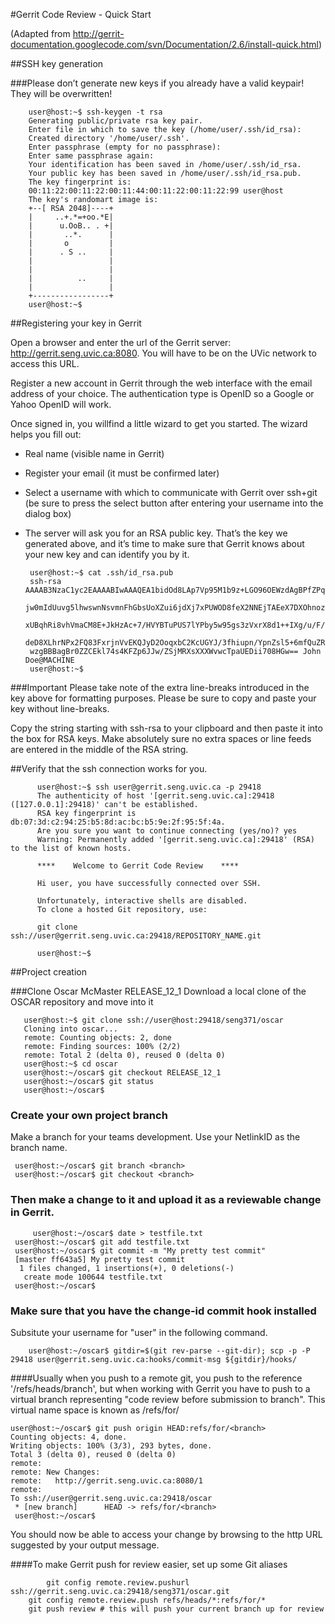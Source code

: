 #Gerrit Code Review - Quick Start

(Adapted from http://gerrit-documentation.googlecode.com/svn/Documentation/2.6/install-quick.html)

##SSH key generation

###Please don’t generate new keys if you already have a valid keypair! They will be overwritten!

	  	user@host:~$ ssh-keygen -t rsa
		Generating public/private rsa key pair.
		Enter file in which to save the key (/home/user/.ssh/id_rsa):
		Created directory '/home/user/.ssh'.
		Enter passphrase (empty for no passphrase):
		Enter same passphrase again:
		Your identification has been saved in /home/user/.ssh/id_rsa.
		Your public key has been saved in /home/user/.ssh/id_rsa.pub.
		The key fingerprint is:
		00:11:22:00:11:22:00:11:44:00:11:22:00:11:22:99 user@host
		The key's randomart image is:
		+--[ RSA 2048]----+
		|     ..+.*=+oo.*E|
		|      u.OoB.. . +|
		|       ..*.      |
		|       o         |
		|      . S ..     |
		|                 |
		|                 |
		|          ..     |
		|                 |
		+-----------------+
		user@host:~$

##Registering your key in Gerrit

Open a browser and enter the url of the Gerrit server:
http://gerrit.seng.uvic.ca:8080.  You will have to be on the UVic
network to access this URL.

Register a new account in Gerrit through the web interface with the
email address of your choice.  The authentication type is OpenID so a
Google or Yahoo OpenID will work.

Once signed in, you willfind a little wizard to get you started. The
wizard helps you fill out:

* Real name (visible name in Gerrit)
* Register your email (it must be confirmed later)
* Select a username with which to communicate with Gerrit over ssh+git
  (be sure to press the select button after entering your username
  into the dialog box)
* The server will ask you for an RSA public key. That’s the key we
  generated above, and it’s time to make sure that Gerrit knows about
  your new key and can identify you by it.

       user@host:~$ cat .ssh/id_rsa.pub
       ssh-rsa AAAAB3NzaC1yc2EAAAABIwAAAQEA1bidOd8LAp7Vp95M1b9z+LGO96OEWzdAgBPfZPq05jUh
       jw0mIdUuvg5lhwswnNsvmnFhGbsUoXZui6jdXj7xPUWOD8feX2NNEjTAEeX7DXOhnozNAkk/Z98WUV2B
       xUBqhRi8vhVmaCM8E+JkHzAc+7/HVYBTuPUS7lYPby5w95gs3zVxrX8d1++IXg/u/F/47zUxhdaELMw2
       deD8XLhrNPx2FQ83FxrjnVvEKQJyD2OoqxbC2KcUGYJ/3fhiupn/YpnZsl5+6mfQuZRJEoZ/FH2n4DEH
       wzgBBBagBr0ZZCEkl74s4KFZp6JJw/ZSjMRXsXXXWvwcTpaUEDii708HGw== John Doe@MACHINE
       user@host:~$

###Important
Please take note of the extra line-breaks introduced in the key above
for formatting purposes. Please be sure to copy and paste your key
without line-breaks.

Copy the string starting with ssh-rsa to your clipboard and then paste
it into the box for RSA keys. Make absolutely sure no extra spaces or
line feeds are entered in the middle of the RSA string.

##Verify that the ssh connection works for you.

	      user@host:~$ ssh user@gerrit.seng.uvic.ca -p 29418
	      The authenticity of host '[gerrit.seng.uvic.ca]:29418 ([127.0.0.1]:29418)' can't be established.
	      RSA key fingerprint is db:07:3d:c2:94:25:b5:8d:ac:bc:b5:9e:2f:95:5f:4a.
	      Are you sure you want to continue connecting (yes/no)? yes
	      Warning: Permanently added '[gerrit.seng.uvic.ca]:29418' (RSA) to the list of known hosts.

	      ****    Welcome to Gerrit Code Review    ****

	      Hi user, you have successfully connected over SSH.

	      Unfortunately, interactive shells are disabled.
	      To clone a hosted Git repository, use:

	      git clone ssh://user@gerrit.seng.uvic.ca:29418/REPOSITORY_NAME.git

	      user@host:~$

##Project creation

###Clone Oscar McMaster RELEASE_12_1
Download a local clone of the OSCAR repository and move into it

	   user@host:~$ git clone ssh://user@host:29418/seng371/oscar
	   Cloning into oscar...
	   remote: Counting objects: 2, done
	   remote: Finding sources: 100% (2/2)
	   remote: Total 2 (delta 0), reused 0 (delta 0)
	   user@host:~$ cd oscar
	   user@host:~/oscar$ git checkout RELEASE_12_1
	   user@host:~/oscar$ git status
	   user@host:~/oscar$

### Create your own project branch
Make a branch for your teams development.  Use your NetlinkID as the branch name.

     user@host:~/oscar$ git branch <branch>
     user@host:~/oscar$ git checkout <branch>

### Then make a change to it and upload it as a reviewable change in Gerrit.

    	 user@host:~/oscar$ date > testfile.txt
	 user@host:~/oscar$ git add testfile.txt
	 user@host:~/oscar$ git commit -m "My pretty test commit"
	 [master ff643a5] My pretty test commit
	  1 files changed, 1 insertions(+), 0 deletions(-)
	   create mode 100644 testfile.txt
	 user@host:~/oscar$

### Make sure that you have the change-id commit hook installed

  Subsitute your username for "user" in the following command.

  	    user@host:~/oscar$ gitdir=$(git rev-parse --git-dir); scp -p -P 29418 user@gerrit.seng.uvic.ca:hooks/commit-msg ${gitdir}/hooks/

####Usually when you push to a remote git, you push to the reference
    '/refs/heads/branch', but when working with Gerrit you have to
    push to a virtual branch representing "code review before
    submission to branch". This virtual name space is known as
    /refs/for/<branch>

	user@host:~/oscar$ git push origin HEAD:refs/for/<branch>
	Counting objects: 4, done.
	Writing objects: 100% (3/3), 293 bytes, done.
	Total 3 (delta 0), reused 0 (delta 0)
	remote:
	remote: New Changes:
	remote:   http://gerrit.seng.uvic.ca:8080/1
	remote:
	To ssh://user@gerrit.seng.uvic.ca:29418/oscar
	 * [new branch]      HEAD -> refs/for/<branch>
	 user@host:~/oscar$

You should now be able to access your change by browsing to the http
URL suggested by your output message.

####To make Gerrit push for review easier, set up some Git aliases

       	    git config remote.review.pushurl ssh://gerrit.seng.uvic.ca:29418/seng371/oscar.git
	    git config remote.review.push refs/heads/*:refs/for/*
	    git push review # this will push your current branch up for review

